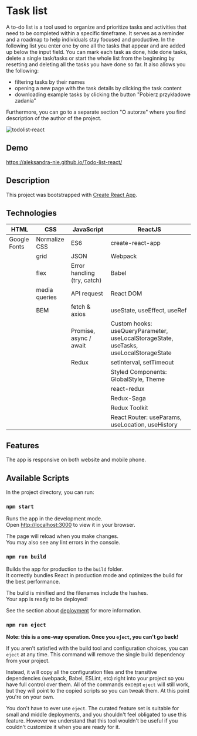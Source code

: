 # Task list

A to-do list is a tool used to organize and prioritize tasks and activities that need to be completed within a specific timeframe. It serves as a reminder and a roadmap to help individuals stay focused and productive.
In the following list you enter one by one all the tasks that appear and are added up below the input field. You can mark each task as done, hide done tasks, delete a single task/tasks or start the whole list from the beginning by resetting and deleting all the tasks you have done so far. It also allows you the following:

- filtering tasks by their names
- opening a new page with the task details by clicking the task content
- downloading example tasks by clicking the button "Pobierz przykładowe zadania"

Furthermore, you can go to a separate section "O autorze" where you find description of the author of the project.

![todolist-react](public/images/Presentation1.gif)

## Demo

https://aleksandra-nie.github.io/Todo-list-react/

## Description

This project was bootstrapped with [Create React App](https://github.com/facebook/create-react-app).

## Technologies

| HTML          | CSS                | JavaScript                        | ReactJS                                   |
|---------------|--------------------|-----------------------------------|-------------------------------------------|
| Google Fonts  | Normalize CSS      | ES6                               | create-react-app                          |
|               | grid               | JSON                              | Webpack                                   |
|               | flex               | Error handling (try, catch)       | Babel                                     |
|               | media queries      | API request                       | React DOM                                 |
|               | BEM                | fetch & axios                     | useState, useEffect, useRef               |
|               |                    | Promise, async / await            | Custom hooks: useQueryParameter, useLocalStorageState, useTasks, useLocalStorageState                              |
|               |                    |  Redux                            | setInterval, setTimeout                   |
|               |                    |                                   | Styled Components: GlobalStyle, Theme      |
|               |                    |                                   | react-redux                                |                                                       
|               |                    |                                   | Redux-Saga  |
|               |                    |                                   | Redux Toolkit   |
|               |                    |                                   | React Router: useParams, useLocation, useHistory   |

## Features
The app is responsive on both website and mobile phone.

## Available Scripts

In the project directory, you can run:

### `npm start`

Runs the app in the development mode.\
Open [http://localhost:3000](http://localhost:3000) to view it in your browser.

The page will reload when you make changes.\
You may also see any lint errors in the console.

### `npm run build`

Builds the app for production to the `build` folder.\
It correctly bundles React in production mode and optimizes the build for the best performance.

The build is minified and the filenames include the hashes.\
Your app is ready to be deployed!

See the section about [deployment](https://facebook.github.io/create-react-app/docs/deployment) for more information.

### `npm run eject`

**Note: this is a one-way operation. Once you `eject`, you can't go back!**

If you aren't satisfied with the build tool and configuration choices, you can `eject` at any time. This command will remove the single build dependency from your project.

Instead, it will copy all the configuration files and the transitive dependencies (webpack, Babel, ESLint, etc) right into your project so you have full control over them. All of the commands except `eject` will still work, but they will point to the copied scripts so you can tweak them. At this point you're on your own.

You don't have to ever use `eject`. The curated feature set is suitable for small and middle deployments, and you shouldn't feel obligated to use this feature. However we understand that this tool wouldn't be useful if you couldn't customize it when you are ready for it.
